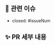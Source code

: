 <!--
PR 이름 컨벤션
[BE] feat: ~~(#issueNum)
[AN/STAFF] feat: ~~(#issueNum)
[AN/USER] fix: ~~(#issueNum)
-->

## 📌 관련 이슈

- closed: #issueNum

## ✨ PR 세부 내용

<!-- 수정/추가한 내용을 적어주세요. -->
